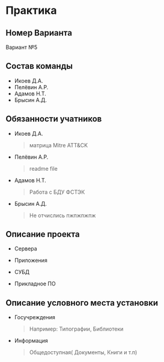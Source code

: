 # Практика

## Номер Варианта
Вариант №5

## Состав команды
- Икоев Д.А.
- Пелёвин А.Р.
- Адамов Н.Т.
- Брысин А.Д.
  
## Обязанности учатников
- Икоев Д.А.
  > матрица Mitre ATT&CK
- Пелёвин А.Р.
  > readme file
- Адамов Н.Т.
  >  Работа с БДУ ФСТЭК
- Брысин А.Д.
  > Не отчислись пжпжпжпж
  
## Описание проекта
- Сервера
  >
- Приложения
  >
- СУБД
  >
- Прикладное ПО
  >
  
## Описание условного места установки
- Госучреждения
  > Например: Типографии, Библиотеки
- Информация
  > Общедоступная( Документы, Книги и т.п)
